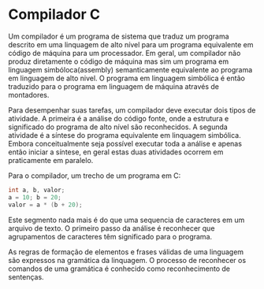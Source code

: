# Compilador C

Um compilador é um programa de sistema que traduz um programa descrito em uma linquagem de alto nível para um programa equivalente em código de máquina para um processador. Em geral, um compilador não produz diretamente o código de máquina mas sim um programa em linguagem simbóloca(assembly) semanticamente equivalente ao programa em linguagem de alto nivel. O programa em linguagem simbólica é então traduzido para o programa em linguagem de máquina através de montadores.

Para desempenhar suas tarefas, um compilador deve executar dois tipos de atividade. A primeira é a análise do código fonte, onde a estrutura e significado do programa de alto nível são reconhecidos. A segunda atividade é a síntese do programa equivalente em linquagem simbólica. Embora conceitualmente seja possível executar toda a análise e apenas então iniciar a síntese, en geral estas duas atividades ocorrem em praticamente em paralelo.

Para o compilador, um trecho de um programa em C:

```c
int a, b, valor;
a = 10; b = 20;
valor = a * (b + 20);
```

Este segmento nada mais é do que uma sequencia de caracteres em um arquivo de texto. O primeiro passo da análise é reconhecer que agrupamentos de caracteres têm significado para o programa.

As regras de formação de elementos e frases válidas de uma linguagem são expressos na gramática da linquagem. O processo de reconhecer os comandos de uma gramática é conhecido como reconhecimento de sentenças.